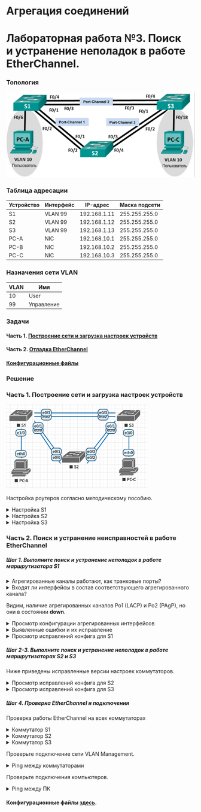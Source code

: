 # Агрегация соединений
# Лабораторная работа №3. Поиск и устранение неполадок в работе EtherChannel.

### Топология
![network_trouble](network_trouble.png)

### Таблица адресации

Устройство | Интерфейс | IP-адрес | Маска подсети
---- | ---- | ---- | ----
S1 | VLAN 99 | 192.168.1.11 | 255.255.255.0
S2 | VLAN 99 | 192.168.1.12 | 255.255.255.0
S3 | VLAN 99 | 192.168.1.13 | 255.255.255.0
PC-A | NIC | 192.168.10.1 | 255.255.255.0
PC-B | NIC | 192.168.10.2 | 255.255.255.0
PC-C | NIC | 192.168.10.3 | 255.255.255.0

### Назначения сети VLAN

VLAN | Имя
---- | ----
10 | User
99 | Управление

### Задачи
#### Часть 1. [Построение сети и загрузка настроек устройств](README.md#часть-1-построение-сети-изагрузка-настроек-устройств-1)
#### Часть 2. [Отладка EtherChannel](README.md#часть-2-поиск-иустранение-неисправностей-вработе-etherchannel-1)
#### [Конфигурационные файлы](README.md#конфигурационные-файлы-здесь)

### Решение

### Часть 1. Построение сети и загрузка настроек устройств

![network_trouble_eve](network_trouble_eve.png)

Настройка роутеров согласно методическому пособию.

<details>
 <summary>Настройка S1</summary>

``` bash
S1(config)#hostname S1
S1(config)#interface range e0/0-3, e1/0-3
S1(config-if-range)#shutdown
S1(config-if-range)#exit
S1(config)#enable secret class
S1(config)#no ip domain lookup
S1(config)#line vty 0 4
S1(config-line)#password cisco
S1(config-line)#login
S1(config-line)#line con 0
S1(config-line)# password cisco
S1(config-line)# logging synchronous
S1(config-line)# login
S1(config-line)# exit
S1(config)#vlan 10
S1(config-vlan)# name User
S1(config-vlan)#vlan 99
S1(config-vlan)# Name Management
S1(config-vlan)#interface range e0/0-1
S1(config-if-range)# switchport mode trunk
Command rejected: An interface whose trunk encapsulation is "Auto" can not be configured to "trunk" mode.
% Range command terminated because it failed on Ethernet0/0
S1(config-if-range)# channel-group 1 mode active
S1(config-if-range)# switchport trunk native vlan 99
S1(config-if-range)# no shutdown
S1(config-if-range)#interface range e0/2-3
S1(config-if-range)# channel-group 2 mode desirable
S1(config-if-range)# switchport trunk native vlan 99
S1(config-if-range)# no shutdown
S1(config-if-range)#interface e1/0
S1(config-if)# switchport mode access
S1(config-if)# switchport access vlan 10
S1(config-if)# no shutdown
S1(config-if)#interface vlan 99
S1(config-if)# ip address 192.168.1.11 255.255.255.0
S1(config-if)#interface port-channel 1
S1(config-if)# switchport trunk native vlan 99
S1(config-if)# switchport mode trunk
Command rejected: An interface whose trunk encapsulation is "Auto" can not be configured to "trunk" mode.
S1(config-if)#interface port-channel 2
S1(config-if)# switchport trunk native vlan 99
S1(config-if)# switchport mode access
```
</details>
<details>
 <summary>Настройка S2</summary>

``` bash
S2(config)#hostname S2
S2(config)#interface range e0/0-3
S2(config-if-range)#shutdown
S2(config-if-range)#exit
S2(config)#enable secret class
S2(config)#no ip domain lookup
S2(config)#line vty 0 4
S2(config-line)#password cisco
S2(config-line)#login
S2(config-line)#line con 0
S2(config-line)#password cisco
S2(config-line)#logging synchronous
S2(config-line)#login
S2(config-line)#exit
S2(config)#vlan 10
S2(config-vlan)#name User
S2(config-vlan)#vlan 99
S2(config-vlan)#name Management
S2(config-vlan)#spanning-tree vlan 1,10,99 root primary
S2(config-vlan)#interface range e0/0-1
S2(config-if-range)#switchport mode trunk
S2(config-if-range)#channel-group 1 mode desirable
S2(config-if-range)#switchport trunk native vlan 99
S2(config-if-range)#no shutdown
S2(config)#interface range e0/2-3
S2(config-if-range)#switchport mode trunk
S2(config-if-range)#channel-group 3 mode desirable
S2(config-if-range)#switchport trunk native vlan 99
S2(config)#interface vlan 99
S2(config-if)#ip address 192.168.1.12 255.255.255.0
S2(config)#interface port-channel 1
S2(config-if)#switchport trunk native vlan 99
S2(config-if)#switchport trunk allowed vlan 1,99
S2(config)#interface port-channel 3
S2(config-if)#switchport trunk native vlan 99
S2(config-if)#switchport trunk allowed vlan 1,10,99
S2(config-if)#switchport mode trunk
```
</details>
<details>
 <summary>Настройка S3</summary>

``` bash
S3(config)#hostname S3
S3(config)#interface range e0/0-3, e1/0-3
S3(config-if-range)#shutdown
S3(config-if-range)#exit
S3(config)#enable secret class
S3(config)#no ip domain lookup
S3(config)#line vty 0 4
S3(config-line)#password cisco
S3(config-line)#login
S3(config-line)##line con 0
S3(config-line)#password cisco
S3(config-line)#logging synchronous
S3(config-line)#login
S3(config-line)#exit
S3(config)#vlan 10
S3(config-vlan)#name User
S3(config-vlan)#vlan 99
S3(config-vlan)#name Management
S3(config-vlan)#interface range e0/0-1
S3(config-if-range)#interface range e0/2-3
S3(config-if-range)#switchport mode trunk
S3(config-if-range)#channel-group 3 mode desirable
S3(config-if-range)#switchport trunk native vlan 99
S3(config-if-range)#no shutdown
S3(config)#interface e1/0
S3(config-if)#switchport mode access
S3(config-if)#switchport access vlan 10
S3(config-if)#no shutdown
S3(config)#interface vlan 99
S3(config-if)#ip address 192.168.1.13 255.255.255.0
S3(config-if)#interface port-channel 3
S3(config-if)#switchport trunk native vlan 99
S3(config-if)#switchport mode trunk
```
</details>

### Часть 2. Поиск и устранение неисправностей в работе EtherChannel

##### *Шаг 1. Выполните поиск и устранение неполадок в работе маршрутизатора S1*

</details>
<details>
 <summary>Агрегированные каналы работают, как транковые порты?</summary>

``` bash
S1#sh int e0/0 trunk

Port        Mode             Encapsulation  Status        Native vlan
Et0/0       auto             negotiate      not-trunking  99

S1#sh int e0/1 trunk

Port        Mode             Encapsulation  Status        Native vlan
Et0/1       auto             negotiate      not-trunking  99

S1#sh int e0/2 trunk

Port        Mode             Encapsulation  Status        Native vlan
Et0/2       auto             negotiate      not-trunking  99

S1#sh int e0/3 trunk

Port        Mode             Encapsulation  Status        Native vlan
Et0/3       auto             negotiate      not-trunking  99

```
</details>
<details>
 <summary>Входят ли интерфейсы в состав соответствующего агрегированного канала?</summary>

``` bash
S1#sh etherchannel summary 
Flags:  D - down        P - bundled in port-channel
        I - stand-alone s - suspended
        H - Hot-standby (LACP only)
        R - Layer3      S - Layer2
        U - in use      f - failed to allocate aggregator

        M - not in use, minimum links not met
        u - unsuitable for bundling
        w - waiting to be aggregated
        d - default port


Number of channel-groups in use: 2
Number of aggregators:           2

Group  Port-channel  Protocol    Ports
------+-------------+-----------+-----------------------------------------------
1      Po1(SD)         LACP      Et0/0(s)    Et0/1(s)    
2      Po2(SD)         PAgP      Et0/2(s)    Et0/3(s)  
```
</details>

Видим, наличие агрегированных каналов Po1 (LACP) и Po2 (PAgP), но они в состоянии **down**.

<details>
 <summary>Просмотр конфигурации агрегированных интерфейсов</summary>

``` bash
S1#show run interface Port-channel 1
Building configuration...

interface Port-channel1
 switchport trunk native vlan 99
end

S1#show run interface Port-channel 2

interface Port-channel2
 switchport trunk native vlan 99
 switchport mode access
end
```
</details>
<details>
 <summary>Выявленные ошибки и их исправление</summary>

``` bash
1. Ошибка в строке настройке консоли "line vty 0 15" Всего 5 консолей 0-4. + Ещё бы включил шифрование паролей.
2. Транковые магистрали не поднялись из-за несогласованности портов. 
Добавил команду "switchport trunk encapsulation dot1q"
3. Интерфейс Po2 настроен как порт доступа. Перенастроил в транк.
В результате выполненных действий интерфейс Po1 остался в неактивном режиме (SD), а Po2 перешёл в работоспособное состояние (SU). Интерфейс Po1 не поднялся по причине рассогласованности режимов etherchannel
Po1 S1 (active) <-> Po1 S2 (desirable).
Изменил режим etherchannel Po1 S2 на "passive"
```
</details>
<details>
<summary>Просмотр исправлений конфига для S1</summary>

 **жёлтым** выделены добавленые и/или исправленые выше строки

 **жирным** добавленные необязательные строки

![correction_S1](correction_S1.png)

</details>

##### *Шаг 2-3. Выполните поиск и устранение неполадок в работе маршрутизаторах S2 и S3*

Ниже приведены исправленные версии настроек коммутаторов.

<details>
 <summary>Просмотр исправлений конфига для S2</summary>

 **жёлтым** выделены добавленые и/или исправленые выше строки

 **жирным** добавленные необязательные строки

![correction_S2](correction_S2.png)

</details>
<details>
 <summary>Просмотр исправлений конфига для S3</summary>

**жёлтым** выделены добавленые и/или исправленые выше строки

 **жирным** добавленные необязательные строки

![correction_S3](correction_S3.png)

</details>

##### *Шаг 4. Проверка EtherChannel и подключения*

Проверка работы EtherChannel на всех коммутаторах

<details>
 <summary>Коммутатор S1</summary>

###### *S1#sh int Po1*

``` bash
Port-channel1 is up, line protocol is up (connected) 
  Hardware is EtherChannel, address is aabb.cc00.1000 (bia aabb.cc00.1000)
  MTU 1500 bytes, BW 20000 Kbit/sec, DLY 100 usec, 
     reliability 255/255, txload 1/255, rxload 1/255
  
  Members in this channel: Et0/0 Et0/1
```
###### *S1#sh int Po2*

``` bash
Port-channel2 is up, line protocol is up (connected) 
  Hardware is EtherChannel, address is aabb.cc00.1020 (bia aabb.cc00.1020)
  MTU 1500 bytes, BW 20000 Kbit/sec, DLY 100 usec, 
     reliability 255/255, txload 1/255, rxload 1/255
  
  Members in this channel: Et0/2 Et0/3
```
###### *S1#sh etherchannel summary*

``` bash
Group  Port-channel  Protocol    Ports
------+-------------+-----------+-----------------------------------------------
1      Po1(SU)         LACP      Et0/0(P)    Et0/1(P)    
2      Po2(SU)         PAgP      Et0/2(P)    Et0/3(P) 
```
</details>

<details>
 <summary>Коммутатор S2</summary>

###### *S2#sh int Po1*

``` bash
Port-channel1 is up, line protocol is up (connected) 
  Hardware is EtherChannel, address is aabb.cc00.2010 (bia aabb.cc00.2010)
  MTU 1500 bytes, BW 20000 Kbit/sec, DLY 1000 usec, 
     reliability 255/255, txload 1/255, rxload 1/255
  
  Members in this channel: Et0/0 Et0/1
```
###### *S2#sh int Po3*

``` bash
Port-channel3 is up, line protocol is up (connected) 
  Hardware is EtherChannel, address is aabb.cc00.2020 (bia aabb.cc00.2020)
  MTU 1500 bytes, BW 20000 Kbit/sec, DLY 1000 usec, 
     reliability 255/255, txload 1/255, rxload 1/255
  
  Members in this channel: Et0/2 Et0/3
```
###### *S2#sh etherchannel summary*

``` bash
Group  Port-channel  Protocol    Ports
------+-------------+-----------+-----------------------------------------------
1      Po1(SU)         LACP      Et0/0(P)    Et0/1(P)
3      Po3(SU)         PAgP      Et0/2(P)    Et0/3(P)
```
</details>

<details>
 <summary>Коммутатор S3</summary>

###### *S3#sh int Po2*

``` bash
Port-channel2 is up, line protocol is up (connected) 
  Hardware is EtherChannel, address is aabb.cc00.3030 (bia aabb.cc00.3030)
  MTU 1500 bytes, BW 20000 Kbit/sec, DLY 1000 usec, 
     reliability 255/255, txload 1/255, rxload 1/255
   
  Members in this channel: Et0/2 Et0/3
```
###### *S3#sh int Po3*

``` bash
Port-channel3 is up, line protocol is up (connected) 
  Hardware is EtherChannel, address is aabb.cc00.3000 (bia aabb.cc00.3000)
  MTU 1500 bytes, BW 20000 Kbit/sec, DLY 1000 usec, 
     reliability 255/255, txload 1/255, rxload 1/255
  
  Members in this channel: Et0/0 Et0/1 
```
###### *S3#sh etherchannel summary*

``` bash
Group  Port-channel  Protocol    Ports
------+-------------+-----------+-----------------------------------------------
2      Po2(SU)         PAgP      Et0/2(P)    Et0/3(P)
3      Po3(SU)         PAgP      Et0/0(P)    Et0/1(P)
```
</details>

Проверьте подключение сети VLAN Management.

<details>
 <summary>Ping между коммутаторами</summary>

###### *S1#ping 192.168.1.12*

``` bash
Type escape sequence to abort.
Sending 5, 100-byte ICMP Echos to 192.168.1.12, timeout is 2 seconds:
.!!!!
Success rate is 80 percent (4/5), round-trip min/avg/max = 1/1/1 ms
```
###### *S1#ping 192.168.1.13*

``` bash
Type escape sequence to abort.
Sending 5, 100-byte ICMP Echos to 192.168.1.13, timeout is 2 seconds:
.!!!!
Success rate is 80 percent (4/5), round-trip min/avg/max = 1/1/1 ms
```
###### *S2#ping 192.168.1.13*

``` bash
Type escape sequence to abort.
Sending 5, 100-byte ICMP Echos to 192.168.1.13, timeout is 2 seconds:
!!!!!
Success rate is 100 percent (5/5), round-trip min/avg/max = 1/1/1 ms
```
</details>

Проверьте подключения компьютеров.

<details>
 <summary>Ping между ПК</summary>


###### *PC-A> ping 192.168.0.3*

![](ping.png)

</details>


#### Конфигурационные файлы [здесь](config/).